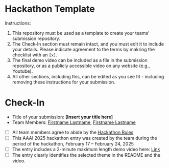 # Hackathon Template

Instructions:
1. This repository must be used as a template to create your teams' submission repository.
2. The Check-In section must remain intact, and you must edit it to include your details. Please indicate agreement to the terms by makring the checklist with an `[x]`.
3. The final demo video can be included as a file in the submission repository, or as a publicly accessible video on any website (e.g., Youtube).
4. All other sections, including this, can be edited as you see fit - including removing these instructions for your submission.

# Check-In

- Title of your submission: **[Insert your title here]**
- Team Members: [Firstname Lastname](mailto:firstname.lastname@exampledomain.com), [Firstname Lastname](mailto:firstname.lastname@exampledomain.com)
- [ ] All team members agree to abide by the [Hackathon Rules](https://aaai.org/conference/aaai/aaai-25/hackathon/)
- [ ] This AAAI 2025 hackathon entry was created by the team during the period of the hackathon, February 17 – February 24, 2025
- [ ] The entry includes a 2-minute maximum length demo video here: [Link](https://your-link.com)
- [ ] The entry clearly identifies the selected theme in the README and the video.
